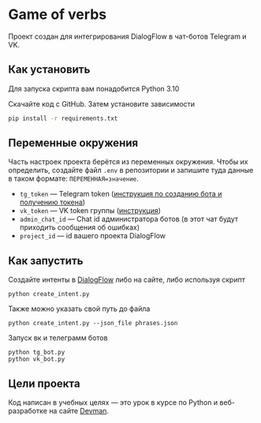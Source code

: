 # Game of verbs
Проект создан для интегрирования DialogFlow в чат-ботов Telegram и VK.

## Как установить
Для запуска скрипта вам понадобится Python 3.10

Скачайте код с GitHub. Затем установите зависимости

```sh
pip install -r requirements.txt
```
## Переменные окружения

Часть настроек проекта берётся из переменных окружения. Чтобы их определить, создайте файл `.env` в репозитории и запишите туда данные в таком формате: `ПЕРЕМЕННАЯ=значение`.

- `tg_token` — Telegram token ([инструкция по созданию бота и получению токена](https://way23.ru/%D1%80%D0%B5%D0%B3%D0%B8%D1%81%D1%82%D1%80%D0%B0%D1%86%D0%B8%D1%8F-%D0%B1%D0%BE%D1%82%D0%B0-%D0%B2-telegram.html))
- `vk_token` — VK token группы ([инструкция](https://uchet-jkh.ru/i/gde-naxoditsya-token-gruppy-vkontakte/))
- `admin_chat_id` — Chat id администратора ботов (в этот чат будут приходить сообщения об ошибках)
- `project_id` — id вашего проекта DialogFlow 

## Как запустить

Создайте интенты в [DialogFlow](https://dialogflow.cloud.google.com/) либо на сайте, либо используя скрипт 

```
python create_intent.py 
```

Также можно указать свой путь до файла

```
python create_intent.py --json_file phrases.json
```

Запуск вк и телеграмм ботов

```
python tg_bot.py
python vk_bot.py
```


## Цели проекта

Код написан в учебных целях — это урок в курсе по Python и веб-разработке на сайте [Devman](https://dvmn.org).